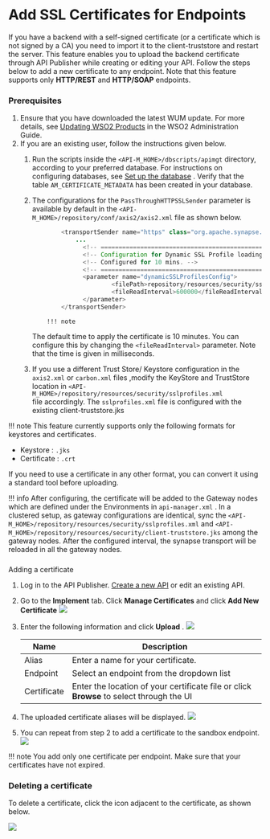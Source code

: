 # Add SSL Certificates for Endpoints

If you have a backend with a self-signed certificate (or a certificate which is not signed by a CA) you need to import it to the client-truststore and restart the server. This feature enables you to upload the backend certificate through API Publisher while creating or editing your API. Follow the steps below to add a new certificate to any endpoint. Note that this feature supports only **HTTP/REST** and **HTTP/SOAP** endpoints.

### Prerequisites

1.  Ensure that you have downloaded the latest WUM update. For more details, see [Updating WSO2 Products](https://docs.wso2.com/display/ADMIN44x/Updating+WSO2+Products) in the WSO2 Administration Guide.
2.  If you are an existing user, follow the instructions given below.
    1.  Run the scripts inside the `<API-M_HOME>/dbscripts/apimgt` directory, according to your preferred database. For instructions on configuring databases, see [Set up the database](https://docs.wso2.com/display/AM260/Changing+the+Default+API-M+Databases#ChangingtheDefaultAPI-MDatabases-Step1-Setupthedatabase) . Verify that the table `AM_CERTIFICATE_METADATA` has been created in your database.

    2.  The configurations for the `PassThroughHTTPSSLSender` parameter is available by default in the `<API-M_HOME>/repository/conf/axis2/axis2.xml` file as shown below.

        ``` java
                <transportSender name="https" class="org.apache.synapse.transport.passthru.PassThroughHttpSSLSender">
                    ...
                      <!-- ============================================== -->
                      <!-- Configuration for Dynamic SSL Profile loading. -->
                      <!-- Configured for 10 mins. -->
                      <!-- ============================================== -->
                      <parameter name="dynamicSSLProfilesConfig">
                              <filePath>repository/resources/security/sslprofiles.xml</filePath>
                              <fileReadInterval>600000</fileReadInterval>
                      </parameter>
                </transportSender>
        ```

                !!! note
        The default time to apply the certificate is 10 minutes. You can configure this by changing the `<fileReadInterval>` parameter. Note that the time is given in milliseconds.


    3.  If you use a different Trust Store/ Keystore configuration in the `axis2.xml` or `carbon.xml` files ,modify the KeyStore and TrustStore location in `<API-M_HOME>/repository/resources/security/sslprofiles.xml` file accordingly. The `sslprofiles.xml` file is configured with the existing client-truststore.jks

!!! note
This feature currently supports only the following formats for keystores and certificates.

-   Keystore : `.jks          `
-   Certificate : `.crt          `

If you need to use a certificate in any other format, you can convert it using a standard tool before uploading.


!!! info
After configuring, the certificate will be added to the Gateway nodes which are defined under the Environments in `api-manager.xml` . In a clustered setup, as gateway configurations are identical, sync the `<API-M_HOME>/repository/resources/security/sslprofiles.xml` and `<API-M_HOME>/repository/resources/security/client-truststore.jks` among the gateway nodes. After the configured interval, the synapse transport will be reloaded in all the gateway nodes.


### 
Adding a certificate

1.  Log in to the API Publisher. [Create a new API](_Create_and_Publish_an_API_) or edit an existing API.
2.  Go to the **Implement** tab. Click **Manage Certificates** and click **Add New Certificate**
    ![](/assets/attachments/103334607/103334605.png)
3.  Enter the following information and click **Upload** .
    ![](/assets/attachments/103334607/103334604.png)

    | Name        | Description                                                                              |
    |-------------|------------------------------------------------------------------------------------------|
    | Alias       | Enter a name for your certificate.                                                       |
    | Endpoint    | Select an endpoint from the dropdown list                                                |
    | Certificate | Enter the location of your certificate file or click **Browse** to select through the UI |

4.  The uploaded certificate aliases will be displayed.
    ![](/assets/attachments/103334607/103334602.png)
5.  You can repeat from step 2 to add a certificate to the sandbox endpoint.
    ![](/assets/attachments/103334607/103334603.png)

!!! note
You add only one certificate per endpoint. Make sure that your certificates have not expired.


### Deleting a certificate

To delete a certificate, click the icon adjacent to the certificate, as shown below.

![](/assets/attachments/103334607/103334601.png)


